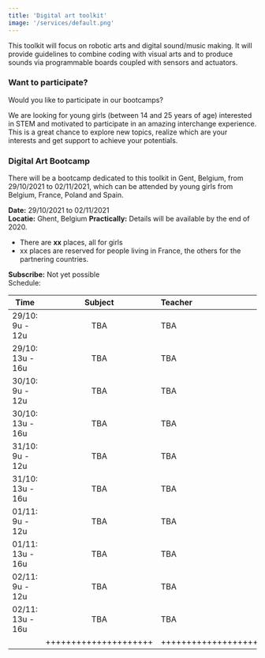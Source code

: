 ```yaml
---
title: 'Digital art toolkit'
image: '/services/default.png'
---
```


This toolkit will focus on robotic arts and digital sound/music making. It will provide guidelines to combine coding with visual arts and to produce sounds via programmable boards coupled with sensors and actuators.

### Want to participate?

Would you like to participate in our bootcamps?

We are looking for young girls (between 14 and 25 years of age) interested in STEM and motivated to participate in an amazing interchange experience. This is a great chance to explore new topics, realize which are your interests and get support to achieve your potentials.

### Digital Art Bootcamp

There will be a bootcamp dedicated to this toolkit in Gent, Belgium, from 29/10/2021 to 02/11/2021, which can be attended by young girls from Belgium, France, Poland and Spain.

**Date:** 29/10/2021 to 02/11/2021  
**Locatie:** Ghent, Belgium
**Practically:** Details will be available by the end of 2020.

* There are <b>xx</b> places, all for girls
* xx places are reserved for people living in France, the others for the partnering countries.

**Subscribe:** Not yet possible  
Schedule:  

| Time           | Subject       | Teacher  |
| -------------  |:-------------:| :-----   |
| 29/10: 9u - 12u | TBA |TBA |
| 29/10: 13u - 16u| TBA |TBA |
| 30/10: 9u - 12u | TBA |TBA |
| 30/10: 13u - 16u| TBA |TBA |
| 31/10: 9u - 12u | TBA |TBA |
| 31/10: 13u - 16u| TBA |TBA |
| 01/11: 9u - 12u | TBA |TBA |
| 01/11: 13u - 16u| TBA |TBA |
| 02/11: 9u - 12u | TBA |TBA |
| 02/11: 13u - 16u| TBA |TBA |
|  | +++++++++++++++++++++ | +++++++++++++++++++++ |